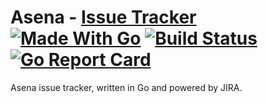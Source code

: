 # Asena - [Issue Tracker](https://issue.asena.xyz) [![Made With Go](https://img.shields.io/badge/Made%20with-Go-1f425f.svg?color=007EC6)](http://golang.org) [![Build Status](https://github.com/asena-team/issue-tracker/workflows/Go%20CI/badge.svg)](https://github.com/asena-team/issue-tracker) [![Go Report Card](https://goreportcard.com/badge/github.com/asena-team/issue-tracker)](https://goreportcard.com/report/github.com/asena-team/issue-tracker)

Asena issue tracker, written in Go and powered by JIRA.